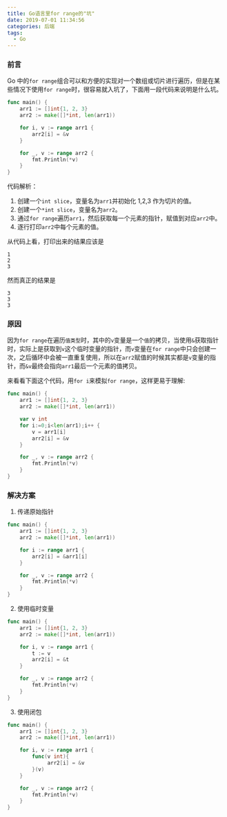 ```yaml
---
title: Go语言里for range的"坑"
date: 2019-07-01 11:34:56
categories: 后端
tags:
  - Go
---
```


### 前言

Go 中的`for range`组合可以和方便的实现对一个数组或切片进行遍历，但是在某些情况下使用`for range`时，很容易就入坑了，下面用一段代码来说明是什么坑。

```go
func main() {
	arr1 := []int{1, 2, 3}
	arr2 := make([]*int, len(arr1))

	for i, v := range arr1 {
		arr2[i] = &v
	}

	for _, v := range arr2 {
		fmt.Println(*v)
	}
}
```

代码解析：

1. 创建一个`int slice`，变量名为`arr1`并初始化 1,2,3 作为切片的值。
2. 创建一个`*int slice`，变量名为`arr2`。
3. 通过`for range`遍历`arr1`，然后获取每一个元素的指针，赋值到对应`arr2`中。
4. 逐行打印`arr2`中每个元素的值。

从代码上看，打印出来的结果应该是

```
1
2
3
```

然而真正的结果是

```
3
3
3
```

### 原因

因为`for range`在遍历`值类型`时，其中的`v`变量是一个`值`的拷贝，当使用`&`获取指针时，实际上是获取到`v`这个临时变量的指针，而`v`变量在`for range`中只会创建一次，之后循环中会被一直重复使用，所以在`arr2`赋值的时候其实都是`v`变量的指针，而`&v`最终会指向`arr1`最后一个元素的值拷贝。

来看看下面这个代码，用`for i`来模拟`for range`，这样更易于理解:

```go
func main() {
	arr1 := []int{1, 2, 3}
	arr2 := make([]*int, len(arr1))

	var v int
	for i:=0;i<len(arr1);i++ {
		v = arr1[i]
		arr2[i] = &v
	}

	for _, v := range arr2 {
		fmt.Println(*v)
	}
}

```

### 解决方案

1. 传递原始指针

```go
func main() {
    arr1 := []int{1, 2, 3}
    arr2 := make([]*int, len(arr1))

    for i := range arr1 {
        arr2[i] = &arr1[i]
    }

    for _, v := range arr2 {
        fmt.Println(*v)
    }
}
```

2. 使用临时变量

```go
func main() {
    arr1 := []int{1, 2, 3}
    arr2 := make([]*int, len(arr1))

    for i, v := range arr1 {
        t := v
        arr2[i] = &t
    }

    for _, v := range arr2 {
        fmt.Println(*v)
    }
}
```

3. 使用闭包

```go
func main() {
    arr1 := []int{1, 2, 3}
    arr2 := make([]*int, len(arr1))

    for i, v := range arr1 {
        func(v int){
             arr2[i] = &v
        }(v)
    }

    for _, v := range arr2 {
        fmt.Println(*v)
    }
}
```
